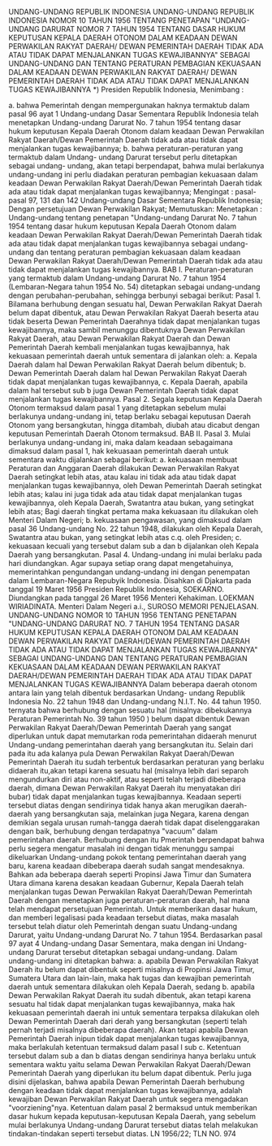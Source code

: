  UNDANG-UNDANG REPUBLIK INDONESIA UNDANG-UNDANG REPUBLIK INDONESIA NOMOR 10 TAHUN 1956 TENTANG PENETAPAN "UNDANG-UNDANG DARURAT NOMOR 7 TAHUN 1954 TENTANG DASAR HUKUM KEPUTUSAN KEPALA DAERAH OTONOM DALAM KEADAAN DEWAN PERWAKILAN RAKYAT DAERAH/ DEWAN PEMERINTAH DAERAH TIDAK ADA ATAU TIDAK DAPAT MENJALANKAN TUGAS KEWAJIBANNYA" SEBAGAI UNDANG-UNDANG DAN TENTANG PERATURAN PEMBAGIAN KEKUASAAN DALAM KEADAAN DEWAN PERWAKILAN RAKYAT DAERAH/ DEWAN PEMERINTAH DAERAH TIDAK ADA ATAU TIDAK DAPAT MENJALANKAN TUGAS KEWAJIBANNYA *) Presiden Republik Indonesia,
Menimbang :

a. bahwa Pemerintah dengan mempergunakan haknya termaktub dalam pasal 96 ayat 1 Undang-undang Dasar Sementara Republik Indonesia telah menetapkan Undang-undang Darurat No. 7 tahun 1954 tentang dasar hukum keputusan Kepala Daerah Otonom dalam keadaan Dewan Perwakilan Rakyat Daerah/Dewan Pemerintah Daerah tidak ada atau tidak dapat menjalankan tugas kewajibannya;
b. bahwa peraturan-peraturan yang termaktub dalam Undang- undang Darurat tersebut perlu ditetapkan sebagai undang- undang, akan tetapi berpendapat, bahwa mulai berlakunya undang-undang ini perlu diadakan peraturan pembagian kekuasaan dalam keadaan Dewan Perwakilan Rakyat Daerah/Dewan Pemerintah Daerah tidak ada atau tidak dapat menjalankan tugas kewajibannya;
Mengingat :
 pasal-pasal 97, 131 dan 142 Undang-undang Dasar Sementara Republik Indonesia; Dengan persetujuan Dewan Perwakilan Rakyat; Memutuskan: Menetapkan : Undang-undang tentang penetapan "Undang-undang Darurat No. 7 tahun 1954 tentang dasar hukum keputusan Kepala Daerah Otonom dalam keadaan Dewan Perwakilan Rakyat Daerah/Dewan Pemerintah Daerah tidak ada atau tidak dapat menjalankan tugas kewajibannya sebagai undang-undang dan tentang peraturan pembagian kekuasaan dalam keadaan Dewan Perwakilan Rakyat Daerah/Dewan Pemerintah Daerah tidak ada atau tidak dapat menjalankan tugas kewajibannya. BAB I. Peraturan-peraturan yang termaktub dalam Undang-undang Darurat No. 7 tahun 1954 (Lembaran-Negara tahun 1954 No. 54) ditetapkan sebagai undang-undang dengan perubahan-perubahan, sehingga berbunyi sebagai berikut: Pasal 1. Bilamana berhubung dengan sesuatu hal, Dewan Perwakilan Rakyat Daerah belum dapat dibentuk, atau Dewan Perwakilan Rakyat Daerah beserta atau tidak beserta Dewan Pemerintah Daerahnya tidak dapat menjalankan tugas kewajibannya, maka sambil menunggu dibentuknya Dewan Perwakilan Rakyat Daerah, atau Dewan Perwakilan Rakyat Daerah dan Dewan Pemerintah Daerah kembali menjalankan tugas kewajibannya, hak kekuasaan pemerintah daerah untuk sementara di jalankan oleh:
a. Kepala Daerah dalam hal Dewan Perwakilan Rakyat Daerah belum dibentuk;
b. Dewan Pemerintah Daerah dalam hal Dewan Perwakilan Rakyat Daerah tidak dapat menjalankan tugas kewajibannya, c. Kepala Daerah, apabila dalam hal tersebut sub b juga Dewan Pemerintah Daerah tidak dapat menjalankan tugas kewajibannya. Pasal 2. Segala keputusan Kepala Daerah Otonom termaksud dalam pasal 1 yang ditetapkan sebelum mulai berlakunya undang-undang ini, tetap berlaku sebagai keputusan Daerah Otonom yang bersangkutan, hingga ditambah, diubah atau dicabut dengan keputusan Pemerintah Daerah Otonom termaksud. BAB II. Pasal 3. Mulai berlakunya undang-undang ini, maka dalam keadaan sebagaimana dimaksud dalam pasal 1, hak kekuasaan pemerintah daerah untuk sementara waktu dijalankan sebagai berikut:
a. kekuasaan membuat Peraturan dan Anggaran Daerah dilakukan Dewan Perwakilan Rakyat Daerah setingkat lebih atas, atau kalau ini tidak ada atau tidak dapat menjalankan tugas kewajibannya, oleh Dewan Pemerintah Daerah setingkat lebih atas; kalau ini juga tidak ada atau tidak dapat menjalankan tugas kewajibannya, oleh Kepala Daerah, Swatantra atau bukan, yang setingkat lebih atas; Bagi daerah tingkat pertama maka kekuasaan itu dilakukan oleh Menteri Dalam Negeri;
b. kekuasaan pengawasan, yang dimaksud dalam pasal 36 Undang-undang No. 22 tahun 1948, dilakukan oleh Kepala Daerah, Swatantra atau bukan, yang setingkat lebih atas c.q. oleh Presiden;
c. kekuasaan kecuali yang tersebut dalam sub a dan b dijalankan oleh Kepala Daerah yang bersangkutan. Pasal 4. Undang-undang ini mulai berlaku pada hari diundangkan. Agar supaya setiap orang dapat mengetahuinya, memerintahkan pengundangan undang-undang ini dengan penempatan dalam Lembaran-Negara Repubyik Indonesia. Disahkan di Djakarta pada tanggal 19 Maret 1956 Presiden Republik Indonesia, SOEKARNO. Diundangkan pada tanggal 26 Maret 1956 Menteri Kehakiman. LOEKMAN WIRIADINATA. Menteri Dalam Negeri a.i., SUROSO MEMORI PENJELASAN. UNDANG-UNDANG NOMOR 10 TAHUN 1956 TENTANG PENETAPAN "UNDANG-UNDANG DARURAT NO. 7 TAHUN 1954 TENTANG DASAR HUKUM KEPUTUSAN KEPALA DAERAH OTONOM DALAM KEADAAN DEWAN PERWAKILAN RAKYAT DAERAH/DEWAN PEMERINTAH DAERAH TIDAK ADA ATAU TIDAK DAPAT MENJALANKAN TUGAS KEWAJIBANNYA" SEBAGAI UNDANG-UNDANG DAN TENTANG PERATURAN PEMBAGIAN KEKUASAAN DALAM KEADAAN DEWAN PERWAKILAN RAKYAT DAERAH/DEWAN PEMERINTAH DAERAH TIDAK ADA ATAU TIDAK DAPAT MENJALANKAN TUGAS KEWAJIBANNYA Dalam beberapa daerah otonom antara lain yang telah dibentuk berdasarkan Undang- undang Republik Indonesia No. 22 tahun 1948 dan Undang-undang N.I.T. No. 44 tahun 1950. ternyata bahwa berhubung dengan sesuatu hal (misalnya: dibekukannya Peraturan Pemerintah No. 39 tahun 1950 ) belum dapat dibentuk Dewan Perwakilan Rakyat Daerah/Dewan Pemerintah Daerah yang sangat diperlukan untuk dapat memutarkan roda pemerintahan didaerah menurut Undang-undang pemerintahan daerah yang bersangkutan itu. Selain dari pada itu ada kalanya pula Dewan Perwakilan Rakyat Daerah/Dewan Pemerintah Daerah itu sudah terbentuk berdasarkan peraturan yang berlaku didaerah itu,akan tetapi karena sesuatu hal (misalnya lebih dari separoh mengundurkan diri atau non-aktif, atau seperti telah terjadi dibeberapa daerah, dimana Dewan Perwakilan Rakyat Daerah itu menyatakan diri bubar) tidak dapat menjalankan tugas kewajibannya. Keadaan seperti tersebut diatas dengan sendirinya tidak hanya akan merugikan daerah-daerah yang bersangkutan saja, melainkan juga Negara, karena dengan demikian segala urusan rumah-tangga daerah tidak dapat diselenggarakan dengan baik, berhubung dengan terdapatnya "vacuum" dalam pemerintahan daerah. Berhubung dengan itu Pmerintah berpendapat bahwa perlu segera mengatur masalah ini dengan tidak menunggu sampai dikeluarkan Undang-undang pokok tentang pemerintahan daerah yang baru, karena keadaan dibeberapa daerah sudah sangat mendesaknya. Bahkan ada beberapa daerah seperti Propinsi Jawa Timur dan Sumatera Utara dimana karena desakan keadaan Gubernur, Kepala Daerah telah menjalankan tugas Dewan Perwakilan Rakyat Daerah/Dewan Pemerintah Daerah dengan menetapkan juga peraturan-peraturan daerah, hal mana telah mendapat persetujuan Pemerintah. Untuk memberikan dasar hukum, dan memberi legalisasi pada keadaan tersebut diatas, maka masalah tersebut telah diatur oleh Pemerintah dengan suatu Undang-undang Darurat, yaitu Undang-undang Darurat No. 7 tahun 1954. Berdasarkan pasal 97 ayat 4 Undang-undang Dasar Sementara, maka dengan ini Undang-undang Darurat tersebut ditetapkan sebagai undang-undang. Dalam undang-undang ini ditetapkan bahwa:
a. apabila Dewan Perwakilan Rakyat Daerah itu belum dapat dibentuk seperti misalnya di Propinsi Jawa Timur, Sumatera Utara dan lain-lain, maka hak tugas dan kewajiban pemerintah daerah untuk sementara dilakukan oleh Kepala Daerah, sedang b. apabila Dewan Perwakilan Rakyat Daerah itu sudah dibentuk, akan tetapi karena sesuatu hal tidak dapat menjalankan tugas kewajibannya, maka hak kekuasaan pemerintah daerah ini untuk sementara terpaksa dilakukan oleh Dewan Pemerintah Daerah dari derah yang bersangkutan (seperti telah pernah terjadi misalnya dibeberapa daerah). Akan tetapi apabila Dewan Pemerintah Daerah inipun tidak dapat menjalankan tugas kewajibannya, maka berlakulah ketentuan termaksud dalam pasal I sub c. Ketentuan tersebut dalam sub a dan b diatas dengan sendirinya hanya berlaku untuk sementara waktu yaitu selama Dewan Perwakilan Rakyat Daerah/Dewan Pemerintah Daerah yang diperlukan itu belum dapat dibentuk. Perlu juga disini dijelaskan, bahwa apabila Dewan Pemerintah Daerah berhubung dengan keadaan tidak dapat menjalankan tugas kewajibannya, adalah kewajiban Dewan Perwakilan Rakyat Daerah untuk segera mengadakan "voorziening"nya. Ketentuan dalam pasal 2 bermaksud untuk memberikan dasar hukum kepada keputusan-keputusan Kepala Daerah, yang sebelum mulai berlakunya Undang-undang Darurat tersebut diatas telah melakukan tindakan-tindakan seperti tersebut diatas. LN 1956/22; TLN NO. 974